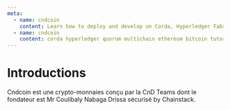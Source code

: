 ```yaml
---
meta:
  - name: cndcoin
    content: Learn how to deploy and develop on Corda, Hyperledger Fabric, Quorum, MultiChain, Ethereum, Bitcoin.
  - name: cndcoin
    content: corda hyperledger quorum multichain ethereum bitcoin tutorial
---
```


# Introductions
Cndcoin est une crypto-monnaies conçu par la CnD Teams dont le fondateur est Mr Coulibaly Nabaga Drissa sécurisé by Chainstack.
